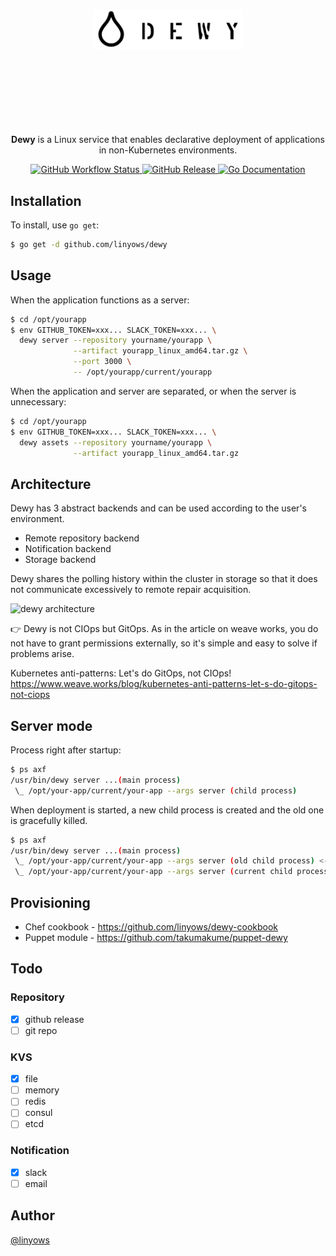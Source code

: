 <p align="center">
  <a href="https://dewy.linyo.ws">
    <br><br><br><br><br><br><br><br>
    <picture>
      <source media="(prefers-color-scheme: dark)" srcset="https://github.com/linyows/dewy/blob/main/misc/dewy-dark-bg.svg?raw=true">
      <img alt="Dewy" src="https://github.com/linyows/dewy/blob/main/misc/dewy.svg?raw=true" width="240">
    </picture>
    <br><br><br><br><br><br><br><br>
  </a>
</p>

<p align="center">
  <strong>Dewy</strong> is a Linux service that enables declarative deployment of applications in non-Kubernetes environments.
</p>

<p align="center">
  <a href="https://github.com/linyows/dewy/actions/workflows/build.yml">
    <img alt="GitHub Workflow Status" src="https://img.shields.io/github/actions/workflow/status/linyows/dewy/build.yml?branch=main&style=for-the-badge&labelColor=000000">
  </a>
  <a href="https://github.com/linyows/dewy/releases">
    <img src="http://img.shields.io/github/release/linyows/dewy.svg?style=for-the-badge&labelColor=000000" alt="GitHub Release">
  </a>
  <a href="http://godoc.org/github.com/linyows/dewy">
    <img src="http://img.shields.io/badge/go-documentation-blue.svg?style=for-the-badge&labelColor=000000" alt="Go Documentation">
  </a>
</p>

Installation
------------

To install, use `go get`:

```sh
$ go get -d github.com/linyows/dewy
```

Usage
-----

When the application functions as a server:

```sh
$ cd /opt/yourapp
$ env GITHUB_TOKEN=xxx... SLACK_TOKEN=xxx... \
  dewy server --repository yourname/yourapp \
              --artifact yourapp_linux_amd64.tar.gz \
              --port 3000 \
              -- /opt/yourapp/current/yourapp
```

When the application and server are separated, or when the server is unnecessary:

```sh
$ cd /opt/yourapp
$ env GITHUB_TOKEN=xxx... SLACK_TOKEN=xxx... \
  dewy assets --repository yourname/yourapp \
              --artifact yourapp_linux_amd64.tar.gz
```

Architecture
---

Dewy has 3 abstract backends and can be used according to the user's environment.

- Remote repository backend
- Notification backend
- Storage backend

Dewy shares the polling history within the cluster in storage so that it does not communicate excessively to remote repair acquisition.

![dewy architecture](https://github.com/linyows/dewy/raw/main/misc/dewy-architecture.png)

👉 Dewy is not CIOps but GitOps. As in the article on weave works, you do not have to grant permissions externally, so it's simple and easy to solve if problems arise.

Kubernetes anti-patterns: Let's do GitOps, not CIOps!  
https://www.weave.works/blog/kubernetes-anti-patterns-let-s-do-gitops-not-ciops

Server mode
---

Process right after startup:

```sh
$ ps axf
/usr/bin/dewy server ...(main process)
 \_ /opt/your-app/current/your-app --args server (child process)
 ```

When deployment is started, a new child process is created and the old one is gracefully killed.

```sh
$ ps axf
/usr/bin/dewy server ...(main process)
 \_ /opt/your-app/current/your-app --args server (old child process) <-- kill
 \_ /opt/your-app/current/your-app --args server (current child process)
 ```

Provisioning
---

- Chef cookbook - https://github.com/linyows/dewy-cookbook
- Puppet module - https://github.com/takumakume/puppet-dewy

Todo
----

### Repository

- [x] github release
- [ ] git repo

### KVS

- [x] file
- [ ] memory
- [ ] redis
- [ ] consul
- [ ] etcd

### Notification

- [x] slack
- [ ] email

Author
------

[@linyows](https://github.com/linyows)
